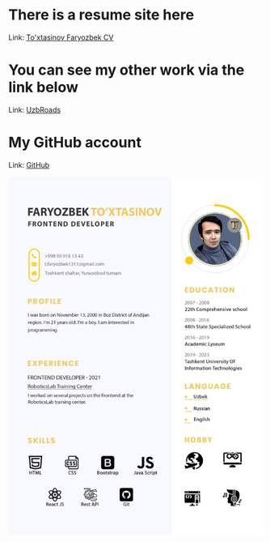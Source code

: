 # There is a resume site here

Link: [To'xtasinov Faryozbek CV](http://toxtasinov-faryozbek-cv.netlify.app/)

# You can see my other work via the link below

Link: [UzbRoads](https://roads-uzb.netlify.app/)

# My GitHub account

Link: [GitHub](https://github.com/faryozbekTFK)

![This is an image](https://github.com/faryozbekTFK/Portfolio/blob/ResumeSite/src/assets/images/resume.jpg)
